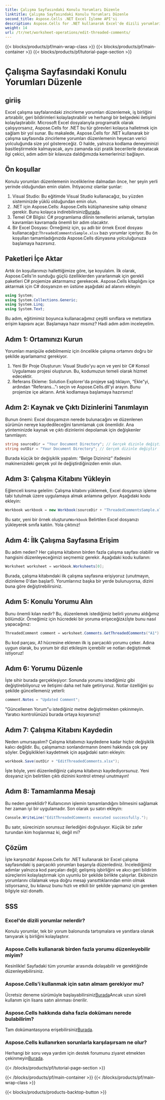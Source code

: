 ```yaml
---
title: Çalışma Sayfasındaki Konulu Yorumları Düzenle
linktitle: Çalışma Sayfasındaki Konulu Yorumları Düzenle
second_title: Aspose.Cells .NET Excel İşleme API'si
description: Aspose.Cells for .NET kullanarak Excel'de dizili yorumları düzenlemenin büyüsünü açığa çıkarın! Adım adım kılavuzumuzu izleyin ve belgelerinizde kolaylıkla ustalaşın.
weight: 14
url: /tr/net/worksheet-operations/edit-threaded-comments/
---
```


{{< blocks/products/pf/main-wrap-class >}}
{{< blocks/products/pf/main-container >}}
{{< blocks/products/pf/tutorial-page-section >}}

# Çalışma Sayfasındaki Konulu Yorumları Düzenle

## giriiş
Excel çalışma sayfalarındaki zincirleme yorumları düzenlemek, iş birliğini artırabilir, geri bildirimleri kolaylaştırabilir ve herhangi bir belgedeki iletişimi kolaylaştırabilir. Microsoft Excel dosyalarıyla programatik olarak çalışıyorsanız, Aspose.Cells for .NET bu tür görevleri kolayca halletmek için sağlam bir yol sunar. Bu makalede, Aspose.Cells for .NET kullanarak bir çalışma sayfasında zincirleme yorumları düzenlemenin heyecan verici yolculuğunda size yol göstereceğiz. O halde, yalnızca kodlama deneyiminizi basitleştirmekle kalmayacak, aynı zamanda sizi pratik becerilerle donatacak ilgi çekici, adım adım bir kılavuza daldığımızda kemerlerinizi bağlayın.
## Ön koşullar
Konulu yorumları düzenlemenin inceliklerine dalmadan önce, her şeyin yerli yerinde olduğundan emin olalım. İhtiyacınız olanlar şunlar:
1. Visual Studio: Bu eğitimde Visual Studio kullanacağız, bu yüzden sisteminizde yüklü olduğundan emin olun.
2.  .NET için Aspose.Cells: Aspose.Cells kütüphanesine sahip olmanız gerekir. Bunu kolayca indirebilirsiniz[Burada](https://releases.aspose.com/cells/net/).
3. Temel C# Bilgisi: C# programlama dilinin temellerini anlamak, tartışılan kavramları kavramada önemli bir adım olacaktır.
4.  Bir Excel Dosyası: Örneğimiz için, şu adlı bir örnek Excel dosyası kullanacağız:`ThreadedCommentsSample.xlsx` bazı yorumlar içeriyor.
Bu ön koşulları tamamladığınızda Aspose.Cells dünyasına yolculuğunuza başlamaya hazırsınız.
## Paketleri İçe Aktar
Artık ön koşullarımızı hallettiğimize göre, işe koyulalım. İlk olarak, Aspose.Cells'in sunduğu güçlü özelliklerden yararlanmak için gerekli paketleri C# projemize aktarmamız gerekecek.
Aspose.Cells kitaplığını içe aktarmak için C# dosyanızın en üstüne aşağıdaki ad alanını ekleyin:
```csharp
using System;
using System.Collections.Generic;
using System.Linq;
using System.Text;
```
Bu adım, eğitimimiz boyunca kullanacağımız çeşitli sınıflara ve metotlara erişim kapısını açar. 
Başlamaya hazır mısınız? Hadi adım adım inceleyelim.
## Adım 1: Ortamınızı Kurun
Yorumları manipüle edebilmemiz için öncelikle çalışma ortamını doğru bir şekilde ayarlamamız gerekiyor.
1. Yeni Bir Proje Oluşturun: Visual Studio'yu açın ve yeni bir C# Konsol Uygulaması projesi oluşturun. Bu, kodumuzun temeli olarak hizmet edecektir.
2. Referans Ekleme: Solution Explorer'da projeye sağ tıklayın, “Ekle”yi, ardından “Referans…”ı seçin ve Aspose.Cells.dll'yi arayın. Bunu projenize içe aktarın. 
Artık kodlamaya başlamaya hazırsınız!
## Adım 2: Kaynak ve Çıktı Dizinlerini Tanımlayın
Bunun önemi: Excel dosyamızın nerede bulunacağını ve düzenlenen sürümün nereye kaydedileceğini tanımlamak çok önemlidir.
Ana yönteminizde kaynak ve çıktı dizinlerini depolamak için değişkenler tanımlayın:
```csharp
string sourceDir = "Your Document Directory"; // Gerçek dizinle değiştir
string outDir = "Your Document Directory"; // Gerçek dizinle değiştir
```
Burada küçük bir değişiklik yapalım: “Belge Dizininiz” ifadesini makinenizdeki gerçek yol ile değiştirdiğinizden emin olun. 
## Adım 3: Çalışma Kitabını Yükleyin
Eğlenceli kısma gelelim: Çalışma kitabını yüklemek, Excel dosyamızı işleme tabi tutulmak üzere uygulamaya almak anlamına geliyor.
Aşağıdaki kodu ekleyin:
```csharp
Workbook workbook = new Workbook(sourceDir + "ThreadedCommentsSample.xlsx");
```
 Bu satır, yeni bir örnek oluşturur`Workbook` Belirtilen Excel dosyanızı yükleyerek sınıfa katılın. Yola çıktınız!
## Adım 4: İlk Çalışma Sayfasına Erişim
Bu adım neden? Her çalışma kitabının birden fazla çalışma sayfası olabilir ve hangisini düzenleyeceğimizi seçmemiz gerekir.
Aşağıdaki kodu kullanın:
```csharp
Worksheet worksheet = workbook.Worksheets[0];
```
Burada, çalışma kitabındaki ilk çalışma sayfasına erişiyoruz (unutmayın, dizinleme 0'dan başlar!). Yorumlarınız başka bir yerde bulunuyorsa, dizini buna göre değiştirebilirsiniz.
## Adım 5: Konulu Yorumu Alın
Bunu önemli kılan nedir? Bu, düzenlemek istediğimiz belirli yorumu aldığımız bölümdür.
 Örneğimiz için hücredeki bir yoruma erişeceğiz`A1`İşte bunu nasıl yapacağınız:
```csharp
ThreadedComment comment = worksheet.Comments.GetThreadedComments("A1")[0];
```
Bu kod parçası, A1 hücresine eklenen ilk iş parçacıklı yorumu çeker. Adına uygun olarak, bu yorum bir dizi etkileşim içerebilir ve notları değiştirmek istiyoruz!
## Adım 6: Yorumu Düzenle
İşte sihir burada gerçekleşiyor: Sonunda yorumu istediğimiz gibi değiştirebiliyoruz ve iletişimi daha net hale getiriyoruz.
Notlar özelliğini şu şekilde güncellemeniz yeterli:
```csharp
comment.Notes = "Updated Comment";
```
"Güncellenen Yorum"u istediğiniz metne değiştirmekten çekinmeyin. Yaratıcı kontrolünüzü burada ortaya koyarsınız!
## Adım 7: Çalışma Kitabını Kaydedin
Neden umursayalım? Çalışma kitabımızı kaydedene kadar hiçbir değişiklik kalıcı değildir. Bu, çalışmamızı sonlandırmanın önemi hakkında çok şey söyler.
Değişiklikleri kaydetmek için aşağıdaki satırı ekleyin:
```csharp
workbook.Save(outDir + "EditThreadedComments.xlsx");
```
İşte böyle, yeni düzenlediğiniz çalışma kitabınızı kaydediyorsunuz. Yeni dosyanız için belirtilen çıktı dizinini kontrol etmeyi unutmayın!
## Adım 8: Tamamlanma Mesajı
Bu neden gereklidir? Kullanıcının işlemin tamamlandığını bilmesini sağlamak her zaman iyi bir uygulamadır.
Son olarak şu satırı ekleyin:
```csharp
Console.WriteLine("EditThreadedComments executed successfully.");
```
Bu satır, sürecinizin sorunsuz ilerlediğini doğruluyor. Küçük bir zafer turundan kim hoşlanmaz ki, değil mi?
## Çözüm
İşte karşınızda! Aspose.Cells for .NET kullanarak bir Excel çalışma sayfasındaki iş parçacıklı yorumları başarıyla düzenlediniz. İncelediğimiz adımlar yalnızca kod parçaları değil; gelişmiş işbirliğini ve akıcı geri bildirim süreçlerini kolaylaştırmak için uyumlu bir şekilde birlikte çalışırlar. Ekibinizin yorumlarını cilalamak veya doğru mesajı yansıttıklarından emin olmak istiyorsanız, bu kılavuz bunu hızlı ve etkili bir şekilde yapmanız için gereken bilgiyle sizi donattı.
## SSS
### Excel'de dizili yorumlar nelerdir?
Konulu yorumlar, tek bir yorum balonunda tartışmalara ve yanıtlara olanak tanıyarak iş birliğini kolaylaştırır.
### Aspose.Cells kullanarak birden fazla yorumu düzenleyebilir miyim?
Kesinlikle! Sayfadaki tüm yorumlar arasında dolaşabilir ve gerektiğinde düzenleyebilirsiniz.
### Aspose.Cells'i kullanmak için satın almam gerekiyor mu?
 Ücretsiz deneme sürümüyle başlayabilirsiniz[Burada](https://releases.aspose.com/)Ancak uzun süreli kullanım için lisans satın alınması önerilir.
### Aspose.Cells hakkında daha fazla dokümanı nerede bulabilirim?
 Tam dokümantasyona erişebilirsiniz[Burada](https://reference.aspose.com/cells/net/).
### Aspose.Cells kullanırken sorunlarla karşılaşırsam ne olur?
Herhangi bir soru veya yardım için destek forumunu ziyaret etmekten çekinmeyin[Burada](https://forum.aspose.com/c/cells/9).

{{< /blocks/products/pf/tutorial-page-section >}}

{{< /blocks/products/pf/main-container >}}
{{< /blocks/products/pf/main-wrap-class >}}

{{< blocks/products/products-backtop-button >}}
